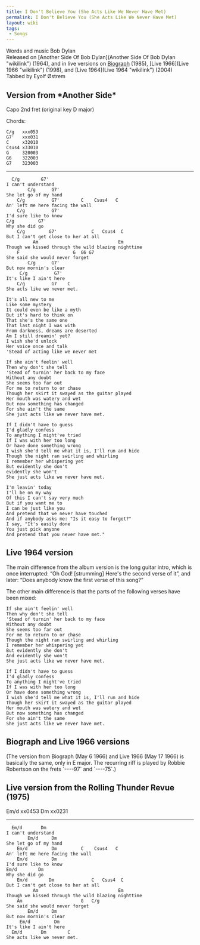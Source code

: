 ```yaml
---
title: I Don't Believe You (She Acts Like We Never Have Met)
permalink: I Don't Believe You (She Acts Like We Never Have Met)
layout: wiki
tags:
 - Songs
---
```


Words and music Bob Dylan  
Released on [Another Side Of Bob
Dylan](Another Side Of Bob Dylan "wikilink") (1964), and in live
versions on [Biograph](Biograph "wikilink") (1985), [Live
1966](Live 1966 "wikilink") (1998), and [Live
1964](Live 1964 "wikilink") (2004)  
Tabbed by Eyolf Østrem

<h2 class="songversion">
Version from *Another Side*

</h2>
Capo 2nd fret (original key D major)

Chords:

    C/g   xxx053
    G7'   xxx031
    C     x32010
    Csus4 x33010
    G     320003
    G6    322003
    G7    323003

* * * * *

      C/g        G7'
    I can't understand
            C/g      G7'
    She let go of my hand
        C/g          G7'        C    Csus4   C
    An' left me here facing the wall
        C/g          G7'
    I'd sure like to know
    C/g         G7'
    Why she did go
        C/g         G7'             C   Csus4  C
    But I can't get close to her at all
              Am                              Em
    Though we kissed through the wild blazing nighttime
        F                    G  G6 G7
    She said she would never forget
            C/g      G7'
    But now mornin's clear
         C/g          G7'
    It's like I ain't here
        C/g          G7    C
    She acts like we never met.

    It's all new to me
    Like some mystery
    It could even be like a myth
    But it's hard to think on
    That she's the same one
    That last night I was with
    From darkness, dreams are deserted
    Am I still dreamin' yet?
    I wish she'd unlock
    Her voice once and talk
    'Stead of acting like we never met

    If she ain't feelin' well
    Then why don't she tell
    'Stead of turnin' her back to my face
    Without any doubt
    She seems too far out
    For me to return to or chase
    Though her skirt it swayed as the guitar played
    Her mouth was watery and wet
    But now something has changed
    For she ain't the same
    She just acts like we never have met.

    If I didn't have to guess
    I'd gladly confess
    To anything I might've tried
    If I was with her too long
    Or have done something wrong
    I wish she'd tell me what it is, I'll run and hide
    Though the night ran swirling and whirling
    I remember her whispering yet
    But evidently she don't
    evidently she won't
    She just acts like we never have met.

    I'm leavin' today
    I'll be on my way
    Of this I can't say very much
    But if you want me to
    I can be just like you
    And pretend that we never have touched
    And if anybody asks me: "Is it easy to forget?"
    I say, "It's easily done
    You just pick anyone
    And pretend that you never have met."

<h2 class="songversion">
Live 1964 version

</h2>
The main difference from the album version is the long guitar intro,
which is once interrupted: “Oh God! [strumming] Here's the second verse
of it”, and later: “Does anybody know the first verse of this song?”

The other main difference is that the parts of the following verses have
been mixed:

    If she ain't feelin' well
    Then why don't she tell
    'Stead of turnin' her back to my face
    Without any doubt
    She seems too far out
    For me to return to or chase
    Though the night ran swirling and whirling
    I remember her whispering yet
    But evidently she don't
    And evidently she won't
    She just acts like we never have met.

    If I didn't have to guess
    I'd gladly confess
    To anything I might've tried
    If I was with her too long
    Or have done something wrong
    I wish she'd tell me what it is, I'll run and hide
    Though her skirt it swayed as the guitar played
    Her mouth was watery and wet
    But now something has changed
    For she ain't the same
    She just acts like we never have met.

<h2 class="songversion">
Biograph and Live 1966 versions

</h2>
(The version from Biograph (May 6 1966) and Live 1966 (May 17 1966) is
basically the same, only in E major. The recurring riff is played by
Robbie Robertson on the frets `----97` and `----75`.)

<h2 class="songversion">
Live version from the Rolling Thunder Revue (1975)

</h2>
    Em/d  xx0453
    Dm    xx0231

* * * * *

      Em/d       Dm
    I can't understand
            Em/d     Dm
    She let go of my hand
        Em/d         Dm         C    Csus4   C
    An' left me here facing the wall
        Em/d         Dm
    I'd sure like to know
    Em/d        Dm
    Why she did go
        Em/d        Dm              C   Csus4  C
    But I can't get close to her at all
              Am                              Em
    Though we kissed through the wild blazing nighttime
        Am                      G   C/g
    She said she would never forget
            Em/d     Dm
    But now mornin's clear
         Em/d         Dm
    It's like I ain't here
      Em/d       Dm        C
    She acts like we never met.
